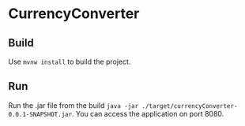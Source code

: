 # CurrencyConverter

## Build

Use `mvnw install` to build the project.


## Run

Run the .jar file from the build `java -jar ./target/currencyConverter-0.0.1-SNAPSHOT.jar`.
You can access the application on port 8080.